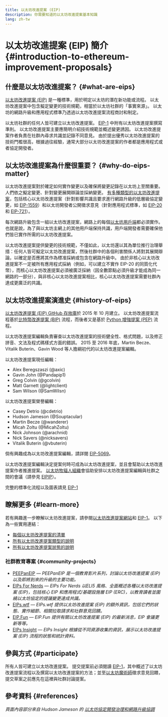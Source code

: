 ```yaml
---
title: 以太坊改進提案 (EIP)
description: 你需要知道的以太坊改進提案基本知識
lang: zh-tw
---
```


# 以太坊改進提案 (EIP) 簡介 {#introduction-to-ethereum-improvement-proposals}

## 什麼是以太坊改進提案？ {#what-are-eips}

[以太坊改進提案 (EIP)](https://eips.ethereum.org/) 是一種標準，用於明定以太坊的潛在新功能或流程。 以太坊改進提案中包含擬定變更的技術規範，相當於以太坊社群的「事實來源」。 以太坊的網路升級和應用程式標準乃透過以太坊改進提案流程商討和制定。

以太坊社群的任何人皆可建立以太坊改進提案。 [EIP-1](https://eips.ethereum.org/EIPS/eip-1) 中附有以太坊改進提案撰寫準則。 以太坊改進提案主要應簡明介紹技術規範並概述變更誘因。 以太坊改進提案作者負責在社群內尋求共識並記錄不同意見。 由於提出優秀以太坊改進提案的技術門檻很高，根據過往經驗，通常大部分以太坊改進提案的作者都是應用程式或者協定開發者。

## 以太坊改進提案為什麼很重要？ {#why-do-eips-matter}

以太坊改進提案對於確定如何實作變更以及確保將變更記錄在以太坊上至關重要。 人們依之擬定變更、針對變更展開辯論並採納變更。 [有多種類型的以太坊改進提案](https://eips.ethereum.org/EIPS/eip-1#eip-types)，包括核心以太坊改進提案（針對影響共識且要求進行網路升級的低層級協定變更，如 [EIP-1559](https://eips.ethereum.org/EIPS/eip-1559)）和以太坊開發者公開徵求意見（針對應用程式標準，如 [EIP-20](https://eips.ethereum.org/EIPS/eip-20) 和 [EIP-721](https://eips.ethereum.org/EIPS/eip-721)）。

每次網路升級包含一組以太坊改進提案，網路上的每個[以太坊用戶端](/learn/#clients-and-nodes)都必須實作。 也就是說，為了與以太坊主網上的其他用戶端保持共識，用戶端開發者需要確保他們皆已實作所需的以太坊改進提案。

以太坊改進提案提供變更的技術規範，不僅如此，以太坊還以其為單位推行治理舉措：任何人皆可擬定以太坊改進提案，然後社群中的各個利害關係人將對其展開辯論，以確定是否應將其作為標准採納或包含在網路升級中。 由於非核心以太坊改進提案不一定被所有應用程式採納（例如，可以建立不實作 EIP-20 的同質化代幣），而核心以太坊改進提案必須被廣泛採納（因全數節點必須升級才能成為同一網路的一部分），與非核心以太坊改進提案相比，核心以太坊改進提案需要社群內達成更廣泛的共識。

## 以太坊改進提案演進史 {#history-of-eips}

[以太坊改進提案 (EIP) GitHub 存放庫](https://github.com/ethereum/EIPs)於 2015 年 10 月建立。 以太坊改進提案流程基於[比特幣改進提案 (BIP)](https://github.com/bitcoin/bips) 流程，而後者又是基於 [Python 增強提案 (PEP)](https://www.python.org/dev/peps/) 流程。

以太坊改進提案編輯負責審查以太坊改進提案的技術健全性、格式問題，以及修正拼音、文法及程式碼樣式方面的錯誤。 2015 至 2016 年底，Martin Becze、Vitalik Buterin、Gavin Wood 等人擔綱初代的以太坊改進提案編輯。

以太坊改進提案現任編輯：

- Alex Beregszaszi (@axic)
- Gavin John (@Pandapip1)
- Greg Colvin (@gcolvin)
- Matt Garnett (@lightclient)
- Sam Wilson (@SamWilsn)

以太坊改進提案榮譽編輯：

- Casey Detrio (@cdetrio)
- Hudson Jameson (@Souptacular)
- Martin Becze (@wanderer)
- Micah Zoltu (@MicahZoltu)
- Nick Johnson (@arachnid)
- Nick Savers (@nicksavers)
- Vitalik Buterin (@vbuterin)

倘有興趣成為以太坊改進提案編輯，請詳閱 [EIP-5069](https://eips.ethereum.org/EIPS/eip-5069)。

以太坊改進提案編輯決定提案何時可成為以太坊改進提案，並且會幫助以太坊改進提案作者推進提案。 [以太坊牧貓人組織](https://www.ethereumcatherders.com/)會協助安排以太坊改進提案編輯與社群之間的會議（請參見 [EIPIP](https://github.com/ethereum-cat-herders/EIPIP)）。

完整的標準化流程以及圖表請見 [EIP-1](https://eips.ethereum.org/EIPS/eip-1)

## 瞭解更多 {#learn-more}

若有興趣進一步瞭解以太坊改進提案，請參閱[以太坊改進提案網站](https://eips.ethereum.org/)和 [EIP-1](https://eips.ethereum.org/EIPS/eip-1)。 以下為一些實用連結：

- [每個以太坊改進提案的清單](https://eips.ethereum.org/all)
- [所有以太坊改進提案類型的說明](https://eips.ethereum.org/EIPS/eip-1#eip-types)
- [所有以太坊改進提案狀態的說明](https://eips.ethereum.org/EIPS/eip-1#eip-process)

### 社群教育專案 {#community-projects}

- [PEEPanEIP](https://www.youtube.com/playlist?list=PL4cwHXAawZxqu0PKKyMzG_3BJV_xZTi1F) — *PEEPanEIP 是一個教育影片系列，討論以太坊改進提案 (EIP) 以及即將到來的升級的主要功能。*
- [EIPs For Nerds](https://ethereum2077.substack.com/t/eip-research) — *EIPs For Nerds 以ELI5 風格、全面概述各種以太坊改進提案 (EIP)，包括核心 EIP 和應用程式/基礎設施層 EIP (ERC)，以教育讀者並圍繞以太坊協定的提議變更達成共識。*
- [EIPs.wtf](https://www.eips.wtf/) — *EIPs.wtf 提供以太坊改進提案 (EIP) 的額外資訊，包括它們的狀態、實作細節、相關拉取請求和社群意見回饋。*
- [EIP.Fun](https://eipfun.substack.com/) — *EIP.Fun 提供有關以太坊改進提案 (EIP) 的最新消息，EIP 會議更新等等。*
- [EIPs Insight](https://eipsinsight.com/) — *EIPs Insight 根據從不同資源收集的資訊，展示以太坊改進提案 (EIP) 流程的狀態和統計資料。*

## 參與方式 {#participate}

所有人皆可建立以太坊改進提案。 提交提案前必須閱讀 [EIP-1](https://eips.ethereum.org/EIPS/eip-1)，其中概述了以太坊改進提案流程以及撰寫以太坊改進提案的方法；並至[以太坊魔術師](https://ethereum-magicians.org/)徵求意見回饋，提交草案之前應先在這裡與社群討論提案。

## 參考資料 {#references}

<cite class="citation">

頁面內容部分來自 Hudson Jameson 的 [以太坊協定開發治理和網路升級協調](https://hudsonjameson.com/2020-03-23-ethereum-protocol-development-governance-and-network-upgrade-coordination/)

</cite>
